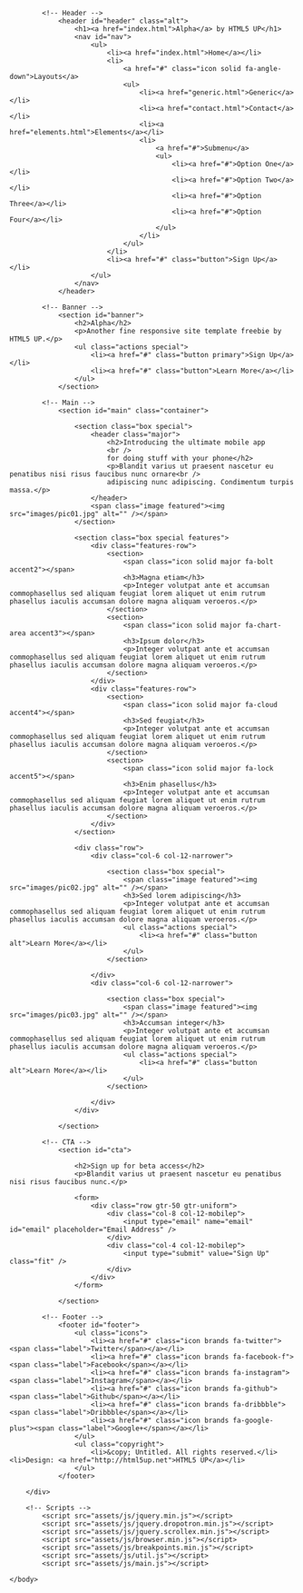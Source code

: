 
<!DOCTYPE HTML>
<!--
	Alpha by HTML5 UP
	html5up.net | @ajlkn
	Free for personal and commercial use under the CCA 3.0 license (html5up.net/license)
-->
<html>
	<head>
		<title>Alpha by HTML5 UP</title>
		<meta charset="utf-8" />
		<meta name="viewport" content="width=device-width, initial-scale=1, user-scalable=no" />
		<link rel="stylesheet" href="assets/css/main.css" />
	</head>
	<body class="landing is-preload">
		<div id="page-wrapper">

			<!-- Header -->
				<header id="header" class="alt">
					<h1><a href="index.html">Alpha</a> by HTML5 UP</h1>
					<nav id="nav">
						<ul>
							<li><a href="index.html">Home</a></li>
							<li>
								<a href="#" class="icon solid fa-angle-down">Layouts</a>
								<ul>
									<li><a href="generic.html">Generic</a></li>
									<li><a href="contact.html">Contact</a></li>
									<li><a href="elements.html">Elements</a></li>
									<li>
										<a href="#">Submenu</a>
										<ul>
											<li><a href="#">Option One</a></li>
											<li><a href="#">Option Two</a></li>
											<li><a href="#">Option Three</a></li>
											<li><a href="#">Option Four</a></li>
										</ul>
									</li>
								</ul>
							</li>
							<li><a href="#" class="button">Sign Up</a></li>
						</ul>
					</nav>
				</header>

			<!-- Banner -->
				<section id="banner">
					<h2>Alpha</h2>
					<p>Another fine responsive site template freebie by HTML5 UP.</p>
					<ul class="actions special">
						<li><a href="#" class="button primary">Sign Up</a></li>
						<li><a href="#" class="button">Learn More</a></li>
					</ul>
				</section>

			<!-- Main -->
				<section id="main" class="container">

					<section class="box special">
						<header class="major">
							<h2>Introducing the ultimate mobile app
							<br />
							for doing stuff with your phone</h2>
							<p>Blandit varius ut praesent nascetur eu penatibus nisi risus faucibus nunc ornare<br />
							adipiscing nunc adipiscing. Condimentum turpis massa.</p>
						</header>
						<span class="image featured"><img src="images/pic01.jpg" alt="" /></span>
					</section>

					<section class="box special features">
						<div class="features-row">
							<section>
								<span class="icon solid major fa-bolt accent2"></span>
								<h3>Magna etiam</h3>
								<p>Integer volutpat ante et accumsan commophasellus sed aliquam feugiat lorem aliquet ut enim rutrum phasellus iaculis accumsan dolore magna aliquam veroeros.</p>
							</section>
							<section>
								<span class="icon solid major fa-chart-area accent3"></span>
								<h3>Ipsum dolor</h3>
								<p>Integer volutpat ante et accumsan commophasellus sed aliquam feugiat lorem aliquet ut enim rutrum phasellus iaculis accumsan dolore magna aliquam veroeros.</p>
							</section>
						</div>
						<div class="features-row">
							<section>
								<span class="icon solid major fa-cloud accent4"></span>
								<h3>Sed feugiat</h3>
								<p>Integer volutpat ante et accumsan commophasellus sed aliquam feugiat lorem aliquet ut enim rutrum phasellus iaculis accumsan dolore magna aliquam veroeros.</p>
							</section>
							<section>
								<span class="icon solid major fa-lock accent5"></span>
								<h3>Enim phasellus</h3>
								<p>Integer volutpat ante et accumsan commophasellus sed aliquam feugiat lorem aliquet ut enim rutrum phasellus iaculis accumsan dolore magna aliquam veroeros.</p>
							</section>
						</div>
					</section>

					<div class="row">
						<div class="col-6 col-12-narrower">

							<section class="box special">
								<span class="image featured"><img src="images/pic02.jpg" alt="" /></span>
								<h3>Sed lorem adipiscing</h3>
								<p>Integer volutpat ante et accumsan commophasellus sed aliquam feugiat lorem aliquet ut enim rutrum phasellus iaculis accumsan dolore magna aliquam veroeros.</p>
								<ul class="actions special">
									<li><a href="#" class="button alt">Learn More</a></li>
								</ul>
							</section>

						</div>
						<div class="col-6 col-12-narrower">

							<section class="box special">
								<span class="image featured"><img src="images/pic03.jpg" alt="" /></span>
								<h3>Accumsan integer</h3>
								<p>Integer volutpat ante et accumsan commophasellus sed aliquam feugiat lorem aliquet ut enim rutrum phasellus iaculis accumsan dolore magna aliquam veroeros.</p>
								<ul class="actions special">
									<li><a href="#" class="button alt">Learn More</a></li>
								</ul>
							</section>

						</div>
					</div>

				</section>

			<!-- CTA -->
				<section id="cta">

					<h2>Sign up for beta access</h2>
					<p>Blandit varius ut praesent nascetur eu penatibus nisi risus faucibus nunc.</p>

					<form>
						<div class="row gtr-50 gtr-uniform">
							<div class="col-8 col-12-mobilep">
								<input type="email" name="email" id="email" placeholder="Email Address" />
							</div>
							<div class="col-4 col-12-mobilep">
								<input type="submit" value="Sign Up" class="fit" />
							</div>
						</div>
					</form>

				</section>

			<!-- Footer -->
				<footer id="footer">
					<ul class="icons">
						<li><a href="#" class="icon brands fa-twitter"><span class="label">Twitter</span></a></li>
						<li><a href="#" class="icon brands fa-facebook-f"><span class="label">Facebook</span></a></li>
						<li><a href="#" class="icon brands fa-instagram"><span class="label">Instagram</span></a></li>
						<li><a href="#" class="icon brands fa-github"><span class="label">Github</span></a></li>
						<li><a href="#" class="icon brands fa-dribbble"><span class="label">Dribbble</span></a></li>
						<li><a href="#" class="icon brands fa-google-plus"><span class="label">Google+</span></a></li>
					</ul>
					<ul class="copyright">
						<li>&copy; Untitled. All rights reserved.</li><li>Design: <a href="http://html5up.net">HTML5 UP</a></li>
					</ul>
				</footer>

		</div>

		<!-- Scripts -->
			<script src="assets/js/jquery.min.js"></script>
			<script src="assets/js/jquery.dropotron.min.js"></script>
			<script src="assets/js/jquery.scrollex.min.js"></script>
			<script src="assets/js/browser.min.js"></script>
			<script src="assets/js/breakpoints.min.js"></script>
			<script src="assets/js/util.js"></script>
			<script src="assets/js/main.js"></script>

	</body>
</html>
